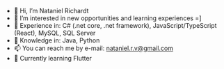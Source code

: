 - 👋 Hi, I’m Nataniel Richardt
- 👀 I’m interested in new opportunities and learning experiences =]
- 🌱 Experience in: C# (.net core, .net framework), JavaScript/TypeScript (React), MySQL, SQL Server
- 🤠 Knowledge in: Java, Python
- 📫 You can reach me by e-mail: nataniel.r.v@gmail.com
- 📜 Currently learning Flutter
